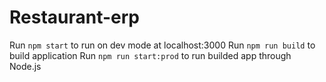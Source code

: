 # Restaurant-erp

Run ```npm start``` to run on dev mode at localhost:3000
Run ```npm run build``` to build application
Run ```npm run start:prod``` to run builded app through Node.js
